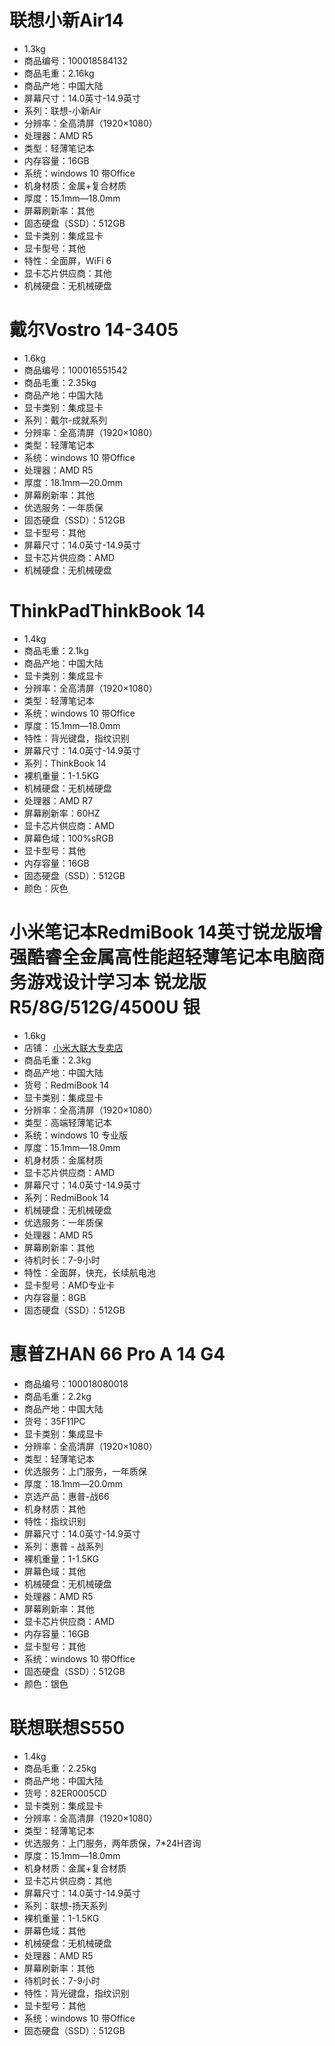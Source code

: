# 联想小新Air14

- 1.3kg
- 商品编号：100018584132
- 商品毛重：2.16kg
- 商品产地：中国大陆
- 屏幕尺寸：14.0英寸-14.9英寸
- 系列：联想-小新Air
- 分辨率：全高清屏（1920×1080）
- 处理器：AMD R5
- 类型：轻薄笔记本
- 内存容量：16GB
- 系统：windows 10 带Office
- 机身材质：金属+复合材质
- 厚度：15.1mm—18.0mm
- 屏幕刷新率：其他
- 固态硬盘（SSD）：512GB
- 显卡类别：集成显卡
- 显卡型号：其他
- 特性：全面屏，WiFi 6
- 显卡芯片供应商：其他
- 机械硬盘：无机械硬盘



# 戴尔Vostro 14-3405

- 1.6kg
- 商品编号：100016551542
- 商品毛重：2.35kg
- 商品产地：中国大陆
- 显卡类别：集成显卡
- 系列：戴尔-成就系列
- 分辨率：全高清屏（1920×1080）
- 类型：轻薄笔记本
- 系统：windows 10 带Office
- 处理器：AMD R5
- 厚度：18.1mm—20.0mm
- 屏幕刷新率：其他
- 优选服务：一年质保
- 固态硬盘（SSD）：512GB
- 显卡型号：其他
- 屏幕尺寸：14.0英寸-14.9英寸
- 显卡芯片供应商：AMD
- 机械硬盘：无机械硬盘





# ThinkPadThinkBook 14

-  1.4kg
- 商品毛重：2.1kg
- 商品产地：中国大陆
- 显卡类别：集成显卡
- 分辨率：全高清屏（1920×1080）
- 类型：轻薄笔记本
- 系统：windows 10 带Office
- 厚度：15.1mm—18.0mm
- 特性：背光键盘，指纹识别
- 屏幕尺寸：14.0英寸-14.9英寸
- 系列：ThinkBook 14
- 裸机重量：1-1.5KG
- 机械硬盘：无机械硬盘
- 处理器：AMD R7
- 屏幕刷新率：60HZ
- 显卡芯片供应商：AMD
- 屏幕色域：100%sRGB
- 显卡型号：其他
- 内存容量：16GB
- 固态硬盘（SSD）：512GB
- 颜色：灰色



# 小米笔记本RedmiBook 14英寸锐龙版增强酷睿全金属高性能超轻薄笔记本电脑商务游戏设计学习本 锐龙版 R5/8G/512G/4500U 银

- 1.6kg
- 店铺： [小米大联大专卖店](https://mall.jd.com/index-10191304.html?from=pc)
- 商品毛重：2.3kg
- 商品产地：中国大陆
- 货号：RedmiBook 14
- 显卡类别：集成显卡
- 分辨率：全高清屏（1920×1080）
- 类型：高端轻薄笔记本
- 系统：windows 10 专业版
- 厚度：15.1mm—18.0mm
- 机身材质：金属材质
- 显卡芯片供应商：AMD
- 屏幕尺寸：14.0英寸-14.9英寸
- 系列：RedmiBook 14
- 机械硬盘：无机械硬盘
- 优选服务：一年质保
- 处理器：AMD R5
- 屏幕刷新率：其他
- 待机时长：7-9小时
- 特性：全面屏，快充，长续航电池
- 显卡型号：AMD专业卡
- 内存容量：8GB
- 固态硬盘（SSD）：512GB







# 惠普ZHAN 66 Pro A 14 G4

- 商品编号：100018080018
- 商品毛重：2.2kg
- 商品产地：中国大陆
- 货号：35F11PC
- 显卡类别：集成显卡
- 分辨率：全高清屏（1920×1080）
- 类型：轻薄笔记本
- 优选服务：上门服务，一年质保
- 厚度：18.1mm—20.0mm
- 京选产品：惠普-战66
- 机身材质：其他
- 特性：指纹识别
- 屏幕尺寸：14.0英寸-14.9英寸
- 系列：惠普 - 战系列
- 裸机重量：1-1.5KG
- 屏幕色域：其他
- 机械硬盘：无机械硬盘
- 处理器：AMD R5
- 屏幕刷新率：其他
- 显卡芯片供应商：AMD
- 内存容量：16GB
- 显卡型号：其他
- 系统：windows 10 带Office
- 固态硬盘（SSD）：512GB
- 颜色：银色



# 联想联想S550

- 1.4kg
- 商品毛重：2.25kg
- 商品产地：中国大陆
- 货号：82ER0005CD
- 显卡类别：集成显卡
- 分辨率：全高清屏（1920×1080）
- 类型：轻薄笔记本
- 优选服务：上门服务，两年质保，7*24H咨询
- 厚度：15.1mm—18.0mm
- 机身材质：金属+复合材质
- 显卡芯片供应商：其他
- 屏幕尺寸：14.0英寸-14.9英寸
- 系列：联想-扬天系列
- 裸机重量：1-1.5KG
- 屏幕色域：其他
- 机械硬盘：无机械硬盘
- 处理器：AMD R5
- 屏幕刷新率：其他
- 待机时长：7-9小时
- 特性：背光键盘，指纹识别
- 显卡型号：其他
- 系统：windows 10 带Office
- 固态硬盘（SSD）：512GB